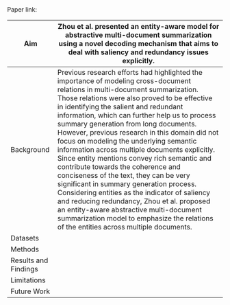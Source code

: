 ## 

Paper link: 

| Aim | Zhou et al. presented an entity-aware model for abstractive multi-document summarization using a novel decoding mechanism that aims to deal with saliency and redundancy issues explicitly. | 
| ------- | --- | 
| Background | Previous research efforts had highlighted the importance of modeling cross-document relations in multi-document summarization. Those relations were also proved to be effective in identifying the salient and redundant information, which can further help us to process summary generation from long documents. However, previous research in this domain did not focus on modeling the underlying semantic information across multiple documents explicitly. Since entity mentions convey rich semantic and contribute towards the coherence and conciseness of the text, they can be very significant in summary generation process. Considering entities as the indicator of saliency and reducing redundancy, Zhou et al. proposed an entity-aware abstractive multi-document summarization model to emphasize the relations of the entities across multiple documents. | 
| Datasets |  | 
| Methods |  |  
| Results and Findings|  | 
| Limitations |  |  
| Future Work |  | 

